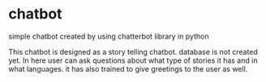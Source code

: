 # chatbot
simple chatbot created by using chatterbot library in python

This chatbot is designed as a story telling chatbot. database is not created yet. In here user can ask questions about what type of stories it has and in what languages.
it has also trained to give greetings to the user as well. 
